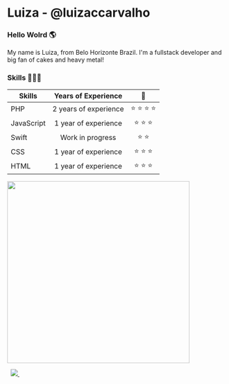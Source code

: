 # Luiza - @luizaccarvalho
### Hello Wolrd 🌎

My name is Luiza, from Belo Horizonte Brazil. I'm a fullstack developer and big fan of cakes and heavy metal!

### Skills 👩🏻‍💻

| Skills |      Years of Experience     | 🌟 | 
|----------------|:-------------:|:-------------:|
| PHP | 2 years of experience | ⭐️ ⭐️ ⭐️ ⭐️ |
| JavaScript | 1 year of experience |   ⭐️ ⭐️ ⭐️   |
| Swift | Work in progress | ⭐️ ⭐️ |
| CSS | 1 year of experience | ⭐️ ⭐️ ⭐️ |
| HTML | 1 year of experience | ⭐️ ⭐️ ⭐️ | 

<p>
  <a href="#"><img src="https://github-readme-stats.vercel.app/api?username=luizaccarvalho&show_icons=true&count_private=true&theme=synthwave" width="420"></a>
</p>&nbsp;

<a href="https://www.linkedin.com/in/luizaccarvalho/">
    <img src="https://img.shields.io/badge/linkedin-%230077B5.svg?&style=for-the-badge&logo=linkedin&logoColor=white" />
</a>&nbsp;
<!--
**luizaccarvalho/luizaccarvalho** is a ✨ _special_ ✨ repository because its `README.md` (this file) appears on your GitHub profile.

Here are some ideas to get you started:

- 🔭 I’m currently working on ...
- 🌱 I’m currently learning ...
- 👯 I’m looking to collaborate on ...
- 🤔 I’m looking for help with ...
- 💬 Ask me about ...
- 📫 How to reach me: ...
- 😄 Pronouns: ...
- ⚡ Fun fact: ...
-->
